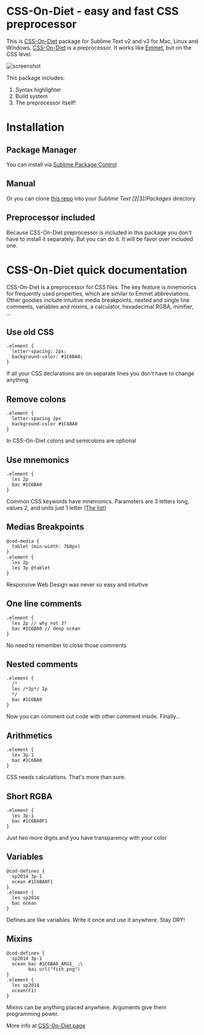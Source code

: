 CSS-On-Diet - easy and fast CSS preprocessor
============================================

This is [CSS-On-Diet](http://cssondiet.com) package for Sublime Text v2 and v3 for Mac, Linux and Windows. 
[CSS-On-Diet](http://cssondiet.com) is a preprocessor. It works like [Emmet](http://emmet.io/), but on the CSS level.  

![screenshot](https://raw.github.com/wyderkat/css-on-diet--sublime-text/master/screenshot.gif)

This package includes:

1.  Syntax highlighter
2.  Build system
3.  The preprocessor itself!

Installation
============

Package Manager
---------------
You can install via [Sublime Package Control](http://wbond.net/sublime_packages/package_control)

Manual
------
Or you can clone [this repo](https://github.com/wyderkat/css-on-diet--sublime-text) into your *Sublime Text [2|3]/Packages* directory

Preprocessor included
---------------------
Because CSS-On-Diet preprocessor is included in this package you don't have to install it separately. But you can do it. It will be favor over included one.

CSS-On-Diet quick documentation
===============================

CSS-On-Diet is a preprocessor for CSS files. The key feature is mnemonics for frequently used properties, which are similar to Emmet abbreviations. Other goodies include intuitive media breakpoints, nested and single line comments, variables and mixins, a calculator, hexadecimal RGBA, minifier, ...

Use old CSS
-----------

    .element {
      letter-spacing: 2px;
      background-color: #1C6BA0;
    }

If all your CSS declarations are on separate lines you don't have to change anything

Remove colons
-------------

    .element {
      letter-spacing 2px
      background-color #1C6BA0
    }

In CSS-On-Diet colons and semicolons are optional

Use mnemonics
-------------

    .element {
      les 2p
      bac #1C6BA0
    }

Common CSS keywords have mnemonics. Parameters are 3 letters long, values 2, and units just 1 letter ([The list](http://cssondiet.com/specification))

Medias Breakpoints
------------------

    @cod-media {
      tablet (min-width: 768px)
    }
    .element {
      les 2p
      les 3p @tablet
    }

Responsive Web Design was never so easy and intuitive

One line comments
-----------------

    .element {
      les 2p // why not 3?
      bac #1C6BA0 // deep ocean
    }

No need to remember to close those comments

Nested comments
---------------

    .element {
      /*
      les /*3p*/ 2p
      */
      bac #1C6BA0
    }

Now you can comment out code with other comment inside. Finally...
 
Arithmetics
-----------

    .element {
      les 3p-1
      bac #1C6BA0
    }

CSS needs calculations. That's more than sure.

Short RGBA
----------

    .element {
      les 3p-1
      bac #1C6BA0F1
    }

Just two more digits and you have transparency with your color

Variables
---------

    @cod-defines {
      sp2014 3p-1
      ocean #1C6BA0F1
    }
    .element {
      les sp2014
      bac ocean
    }

Defines are like variables. Write it once and use it anywhere. Stay DRY!

Mixins
------

    @cod-defines {
      sp2014 3p-1
      ocean bac #1C6BA0_ARG1_ ;\
            bai url("fish.png")
    }
    .element {
      les sp2014
      ocean(F1)
    }

Mixins can be anything placed anywhere. Arguments give them programming power.

More info at [CSS-On-Diet page](http://cssondiet.com)
